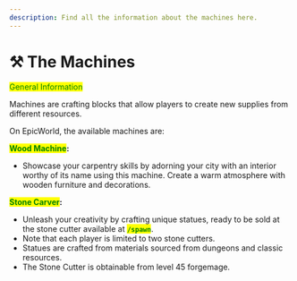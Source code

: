 ```yaml
---
description: Find all the information about the machines here.
---
```


# ⚒️ The Machines

<mark style="color:green;">General Information</mark>

Machines are crafting blocks that allow players to create new supplies from different resources.

On EpicWorld, the available machines are:

<mark style="color:green;">**Wood Machine**</mark>**:**

* Showcase your carpentry skills by adorning your city with an interior worthy of its name using this machine. Create a warm atmosphere with wooden furniture and decorations.

<mark style="color:green;">**Stone Carver**</mark>**:**

* Unleash your creativity by crafting unique statues, ready to be sold at the stone cutter available at <mark style="color:green;">**`/spawn`**</mark>.
* Note that each player is limited to two stone cutters.
* Statues are crafted from materials sourced from dungeons and classic resources.
* The Stone Cutter is obtainable from level 45 forgemage.
